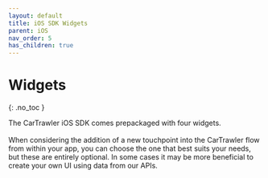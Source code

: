 ```yaml
---
layout: default
title: iOS SDK Widgets
parent: iOS
nav_order: 5
has_children: true
---
```


# Widgets
{: .no_toc }

The CarTrawler iOS SDK comes prepackaged with four widgets.<br /><br /> When considering the addition of a new touchpoint into the CarTrawler flow from within your app, you can choose the one that best suits your needs, but these are entirely optional. In some cases it may be more beneficial to create your own UI using data from our APIs. 